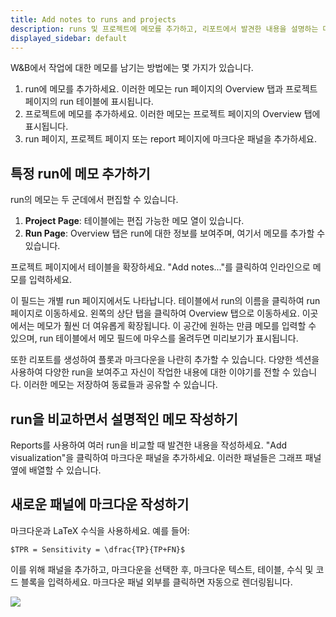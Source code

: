 ```yaml
---
title: Add notes to runs and projects
description: runs 및 프로젝트에 메모를 추가하고, 리포트에서 발견한 내용을 설명하는 데 메모를 사용하세요.
displayed_sidebar: default
---
```


W&B에서 작업에 대한 메모를 남기는 방법에는 몇 가지가 있습니다.

1. run에 메모를 추가하세요. 이러한 메모는 run 페이지의 Overview 탭과 프로젝트 페이지의 run 테이블에 표시됩니다.
2. 프로젝트에 메모를 추가하세요. 이러한 메모는 프로젝트 페이지의 Overview 탭에 표시됩니다.
3. run 페이지, 프로젝트 페이지 또는 report 페이지에 마크다운 패널을 추가하세요.

## 특정 run에 메모 추가하기

run의 메모는 두 군데에서 편집할 수 있습니다.

1. **Project Page**: 테이블에는 편집 가능한 메모 열이 있습니다.
2. **Run Page**: Overview 탭은 run에 대한 정보를 보여주며, 여기서 메모를 추가할 수 있습니다.

프로젝트 페이지에서 테이블을 확장하세요. "Add notes..."를 클릭하여 인라인으로 메모를 입력하세요.

이 필드는 개별 run 페이지에서도 나타납니다. 테이블에서 run의 이름을 클릭하여 run 페이지로 이동하세요. 왼쪽의 상단 탭을 클릭하여 Overview 탭으로 이동하세요. 이곳에서는 메모가 훨씬 더 여유롭게 확장됩니다. 이 공간에 원하는 만큼 메모를 입력할 수 있으며, run 테이블에서 메모 필드에 마우스를 올려두면 미리보기가 표시됩니다.

또한 리포트를 생성하여 플롯과 마크다운을 나란히 추가할 수 있습니다. 다양한 섹션을 사용하여 다양한 run을 보여주고 자신이 작업한 내용에 대한 이야기를 전할 수 있습니다. 이러한 메모는 저장하여 동료들과 공유할 수 있습니다.

## run을 비교하면서 설명적인 메모 작성하기

Reports를 사용하여 여러 run을 비교할 때 발견한 내용을 작성하세요. "Add visualization"을 클릭하여 마크다운 패널을 추가하세요. 이러한 패널들은 그래프 패널 옆에 배열할 수 있습니다.

## 새로운 패널에 마크다운 작성하기

마크다운과 LaTeX 수식을 사용하세요. 예를 들어:

```text
$TPR = Sensitivity = \dfrac{TP}{TP+FN}$
```

이를 위해 패널을 추가하고, 마크다운을 선택한 후, 마크다운 텍스트, 테이블, 수식 및 코드 블록을 입력하세요. 마크다운 패널 외부를 클릭하면 자동으로 렌더링됩니다.

![](/images/app_ui/tables_panel.gif)